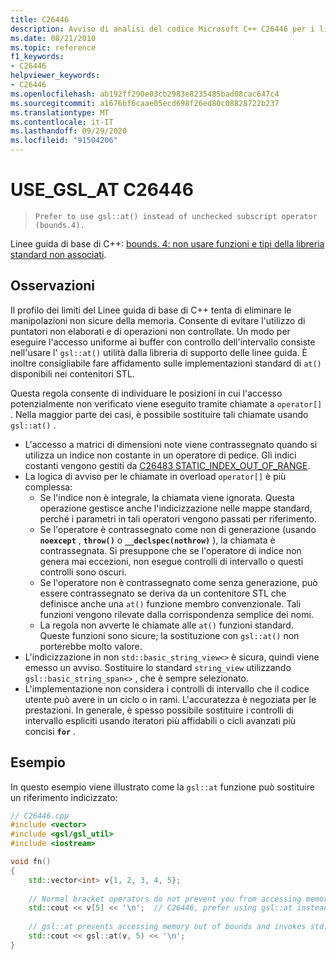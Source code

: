 ```yaml
---
title: C26446
description: Avviso di analisi del codice Microsoft C++ C26446 per i limiti di Linee guida di base di C++ case. 4.
ms.date: 08/21/2010
ms.topic: reference
f1_keywords:
- C26446
helpviewer_keywords:
- C26446
ms.openlocfilehash: ab192ff290e03cb2983e8235485bad08cac647c4
ms.sourcegitcommit: a1676bf6caae05ecd698f26ed80c08828722b237
ms.translationtype: MT
ms.contentlocale: it-IT
ms.lasthandoff: 09/29/2020
ms.locfileid: "91504206"
---
```

# <a name="c26446-use_gsl_at"></a>USE_GSL_AT C26446

> `Prefer to use gsl::at() instead of unchecked subscript operator (bounds.4).`

Linee guida di base di C++: [bounds. 4: non usare funzioni e tipi della libreria standard non associati](https://github.com/isocpp/CppCoreGuidelines/blob/master/CppCoreGuidelines.md#probounds-bounds-safety-profile).

## <a name="remarks"></a>Osservazioni

Il profilo dei limiti del Linee guida di base di C++ tenta di eliminare le manipolazioni non sicure della memoria. Consente di evitare l'utilizzo di puntatori non elaborati e di operazioni non controllate. Un modo per eseguire l'accesso uniforme ai buffer con controllo dell'intervallo consiste nell'usare l' `gsl::at()` utilità dalla libreria di supporto delle linee guida. È inoltre consigliabile fare affidamento sulle implementazioni standard di `at()` disponibili nei contenitori STL.

Questa regola consente di individuare le posizioni in cui l'accesso potenzialmente non verificato viene eseguito tramite chiamate a `operator[]` . Nella maggior parte dei casi, è possibile sostituire tali chiamate usando `gsl::at()` .

- L'accesso a matrici di dimensioni note viene contrassegnato quando si utilizza un indice non costante in un operatore di pedice. Gli indici costanti vengono gestiti da [C26483 STATIC_INDEX_OUT_OF_RANGE](c26483.md).
- La logica di avviso per le chiamate in overload `operator[]` è più complessa:
  - Se l'indice non è integrale, la chiamata viene ignorata. Questa operazione gestisce anche l'indicizzazione nelle mappe standard, perché i parametri in tali operatori vengono passati per riferimento.
  - Se l'operatore è contrassegnato come non di generazione (usando **`noexcept`** , **`throw()`** o **`__declspec(nothrow)`** ), la chiamata è contrassegnata. Si presuppone che se l'operatore di indice non genera mai eccezioni, non esegue controlli di intervallo o questi controlli sono oscuri.
  - Se l'operatore non è contrassegnato come senza generazione, può essere contrassegnato se deriva da un contenitore STL che definisce anche una `at()` funzione membro convenzionale. Tali funzioni vengono rilevate dalla corrispondenza semplice dei nomi.
  - La regola non avverte le chiamate alle `at()` funzioni standard. Queste funzioni sono sicure; la sostituzione con `gsl::at()` non porterebbe molto valore.
- L'indicizzazione in non `std::basic_string_view<>` è sicura, quindi viene emesso un avviso. Sostituire lo standard `string_view` utilizzando `gsl::basic_string_span<>` , che è sempre selezionato.
- L'implementazione non considera i controlli di intervallo che il codice utente può avere in un ciclo o in rami. L'accuratezza è negoziata per le prestazioni. In generale, è spesso possibile sostituire i controlli di intervallo espliciti usando iteratori più affidabili o cicli avanzati più concisi **`for`** .

## <a name="example"></a>Esempio

In questo esempio viene illustrato come la `gsl::at` funzione può sostituire un riferimento indicizzato:

```cpp
// C26446.cpp
#include <vector>
#include <gsl/gsl_util>
#include <iostream>

void fn()
{
    std::vector<int> v{1, 2, 3, 4, 5};
  
    // Normal bracket operators do not prevent you from accessing memory out of bounds.
    std::cout << v[5] << '\n';  // C26446, prefer using gsl::at instead of using operator[].
  
    // gsl::at prevents accessing memory out of bounds and invokes std::terminate on access.
    std::cout << gsl::at(v, 5) << '\n';
}
```
